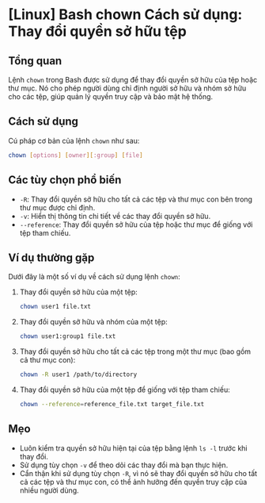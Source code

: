 # [Linux] Bash chown Cách sử dụng: Thay đổi quyền sở hữu tệp

## Tổng quan
Lệnh `chown` trong Bash được sử dụng để thay đổi quyền sở hữu của tệp hoặc thư mục. Nó cho phép người dùng chỉ định người sở hữu và nhóm sở hữu cho các tệp, giúp quản lý quyền truy cập và bảo mật hệ thống.

## Cách sử dụng
Cú pháp cơ bản của lệnh `chown` như sau:

```bash
chown [options] [owner][:group] [file]
```

## Các tùy chọn phổ biến
- `-R`: Thay đổi quyền sở hữu cho tất cả các tệp và thư mục con bên trong thư mục được chỉ định.
- `-v`: Hiển thị thông tin chi tiết về các thay đổi quyền sở hữu.
- `--reference`: Thay đổi quyền sở hữu của tệp hoặc thư mục để giống với tệp tham chiếu.

## Ví dụ thường gặp
Dưới đây là một số ví dụ về cách sử dụng lệnh `chown`:

1. Thay đổi quyền sở hữu của một tệp:
   ```bash
   chown user1 file.txt
   ```

2. Thay đổi quyền sở hữu và nhóm của một tệp:
   ```bash
   chown user1:group1 file.txt
   ```

3. Thay đổi quyền sở hữu cho tất cả các tệp trong một thư mục (bao gồm cả thư mục con):
   ```bash
   chown -R user1 /path/to/directory
   ```

4. Thay đổi quyền sở hữu của một tệp để giống với tệp tham chiếu:
   ```bash
   chown --reference=reference_file.txt target_file.txt
   ```

## Mẹo
- Luôn kiểm tra quyền sở hữu hiện tại của tệp bằng lệnh `ls -l` trước khi thay đổi.
- Sử dụng tùy chọn `-v` để theo dõi các thay đổi mà bạn thực hiện.
- Cẩn thận khi sử dụng tùy chọn `-R`, vì nó sẽ thay đổi quyền sở hữu cho tất cả các tệp và thư mục con, có thể ảnh hưởng đến quyền truy cập của nhiều người dùng.
